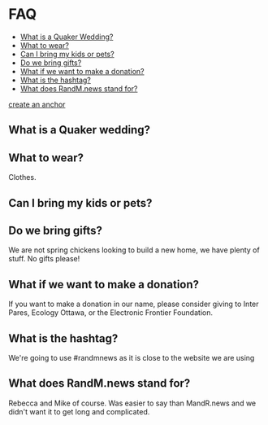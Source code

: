 # FAQ

- [What is a Quaker Wedding?](#what-is-a-quaker-wedding)
- [What to wear?](#what-to-wear)
- [Can I bring my kids or pets?](#can-i-bring-my-kids-or-pets)
- [Do we bring gifts?](#do-we-bring-gifts)
- [What if we want to make a donation?](#what-if-we-want-to-make-a-donation)
- [What is the hashtag?](#what-is-the-hashtag)
- [What does RandM.news stand for?](#what-does-randmnews-stand-for)

[create an anchor](#anchors-in-markdown)


## What is a Quaker wedding?

## What to wear?

Clothes.

## Can I bring my kids or pets?

## Do we bring gifts?

We are not spring chickens looking to build a new home, we have plenty of stuff. No gifts please! 

## What if we want to make a donation?

If you want to make a donation in our name, please consider giving to Inter Pares, Ecology Ottawa, or the Electronic Frontier Foundation.

## What is the hashtag?

We're going to use #randmnews as it is close to the website we are using

## What does RandM.news stand for?

Rebecca and Mike of course. Was easier to say than MandR.news and we didn't want it to get long and complicated.
